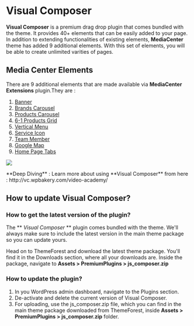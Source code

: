 # Visual Composer

**Visual Composer** is a premium drag drop plugin that comes bundled with the theme. It provides 40+ elements that can be easily added to your page. In addition to extending functionalities of existing elements, **MediaCenter** theme has added 9 additional elements. With this set of elements, you will be able to create unlimited varities of pages.

## Media Center Elements

There are 9 additional elements that are made available via **MediaCenter Extensions** plugin.They are :

1. [Banner](visual_composer/banner.md)
2. [Brands Carousel](visual_composer/brands_carousel.md)
3. [Products Carousel](visual_composer/products_carousel.md)
4. [6-1 Products Grid](visual_composer/6-1_products_grid.md)
5. [Vertical Menu](visual_composer/vertical_menu.md)
6. [Service Icon](visual_composer/service_icon.md)
7. [Team Member](visual_composer/team_member.md)
8. [Google Map](visual_composer/google_map.md)
9. [Home Page Tabs](visual_composer/home_page_tabs.md)

![](http://transvelo.github.io/mediacenter/docs/assets/images/visual-composer-mc-elements.png)

<div class="alert alert-info">**Deep Diving** : Learn more about using **Visual Composer** from here : http://vc.wpbakery.com/video-academy/ </div>

## How to update Visual Composer?

### How to get the latest version of the plugin?

The ** *Visual Composer* ** plugin comes bundled with the theme. We'll always make sure to include the latest version in the main theme package so you can update yours.

Head on to ThemeForest and download the latest theme package. You'll find it in the Downloads section, where all your downloads are. Inside the package, navigate to **Assets > PremiumPlugins > js_composer.zip**

### How to update the plugin?

1. In you WordPress admin dashboard, navigate to the Plugins section.
2. De-activate and delete the current version of Visual Composer.
3. For uploading, use the js_composer.zip file, which you can find in the main theme package downloaded from ThemeForest, inside **Assets > PremiumPlugins > js_composer.zip** folder.
